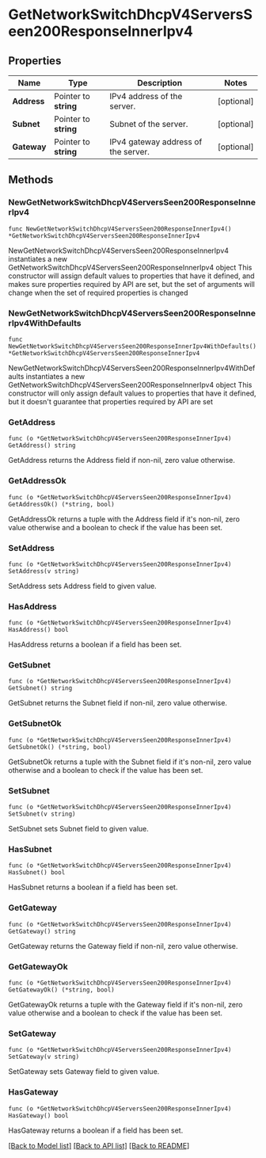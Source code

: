# GetNetworkSwitchDhcpV4ServersSeen200ResponseInnerIpv4

## Properties

Name | Type | Description | Notes
------------ | ------------- | ------------- | -------------
**Address** | Pointer to **string** | IPv4 address of the server. | [optional] 
**Subnet** | Pointer to **string** | Subnet of the server. | [optional] 
**Gateway** | Pointer to **string** | IPv4 gateway address of the server. | [optional] 

## Methods

### NewGetNetworkSwitchDhcpV4ServersSeen200ResponseInnerIpv4

`func NewGetNetworkSwitchDhcpV4ServersSeen200ResponseInnerIpv4() *GetNetworkSwitchDhcpV4ServersSeen200ResponseInnerIpv4`

NewGetNetworkSwitchDhcpV4ServersSeen200ResponseInnerIpv4 instantiates a new GetNetworkSwitchDhcpV4ServersSeen200ResponseInnerIpv4 object
This constructor will assign default values to properties that have it defined,
and makes sure properties required by API are set, but the set of arguments
will change when the set of required properties is changed

### NewGetNetworkSwitchDhcpV4ServersSeen200ResponseInnerIpv4WithDefaults

`func NewGetNetworkSwitchDhcpV4ServersSeen200ResponseInnerIpv4WithDefaults() *GetNetworkSwitchDhcpV4ServersSeen200ResponseInnerIpv4`

NewGetNetworkSwitchDhcpV4ServersSeen200ResponseInnerIpv4WithDefaults instantiates a new GetNetworkSwitchDhcpV4ServersSeen200ResponseInnerIpv4 object
This constructor will only assign default values to properties that have it defined,
but it doesn't guarantee that properties required by API are set

### GetAddress

`func (o *GetNetworkSwitchDhcpV4ServersSeen200ResponseInnerIpv4) GetAddress() string`

GetAddress returns the Address field if non-nil, zero value otherwise.

### GetAddressOk

`func (o *GetNetworkSwitchDhcpV4ServersSeen200ResponseInnerIpv4) GetAddressOk() (*string, bool)`

GetAddressOk returns a tuple with the Address field if it's non-nil, zero value otherwise
and a boolean to check if the value has been set.

### SetAddress

`func (o *GetNetworkSwitchDhcpV4ServersSeen200ResponseInnerIpv4) SetAddress(v string)`

SetAddress sets Address field to given value.

### HasAddress

`func (o *GetNetworkSwitchDhcpV4ServersSeen200ResponseInnerIpv4) HasAddress() bool`

HasAddress returns a boolean if a field has been set.

### GetSubnet

`func (o *GetNetworkSwitchDhcpV4ServersSeen200ResponseInnerIpv4) GetSubnet() string`

GetSubnet returns the Subnet field if non-nil, zero value otherwise.

### GetSubnetOk

`func (o *GetNetworkSwitchDhcpV4ServersSeen200ResponseInnerIpv4) GetSubnetOk() (*string, bool)`

GetSubnetOk returns a tuple with the Subnet field if it's non-nil, zero value otherwise
and a boolean to check if the value has been set.

### SetSubnet

`func (o *GetNetworkSwitchDhcpV4ServersSeen200ResponseInnerIpv4) SetSubnet(v string)`

SetSubnet sets Subnet field to given value.

### HasSubnet

`func (o *GetNetworkSwitchDhcpV4ServersSeen200ResponseInnerIpv4) HasSubnet() bool`

HasSubnet returns a boolean if a field has been set.

### GetGateway

`func (o *GetNetworkSwitchDhcpV4ServersSeen200ResponseInnerIpv4) GetGateway() string`

GetGateway returns the Gateway field if non-nil, zero value otherwise.

### GetGatewayOk

`func (o *GetNetworkSwitchDhcpV4ServersSeen200ResponseInnerIpv4) GetGatewayOk() (*string, bool)`

GetGatewayOk returns a tuple with the Gateway field if it's non-nil, zero value otherwise
and a boolean to check if the value has been set.

### SetGateway

`func (o *GetNetworkSwitchDhcpV4ServersSeen200ResponseInnerIpv4) SetGateway(v string)`

SetGateway sets Gateway field to given value.

### HasGateway

`func (o *GetNetworkSwitchDhcpV4ServersSeen200ResponseInnerIpv4) HasGateway() bool`

HasGateway returns a boolean if a field has been set.


[[Back to Model list]](../README.md#documentation-for-models) [[Back to API list]](../README.md#documentation-for-api-endpoints) [[Back to README]](../README.md)


